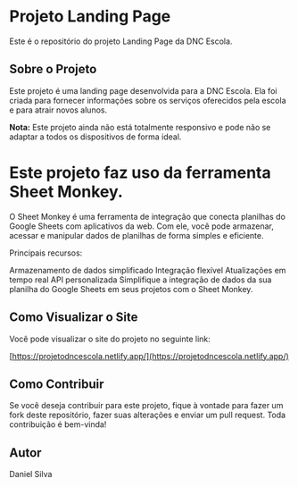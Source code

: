 # Projeto Landing Page

Este é o repositório do projeto Landing Page da DNC Escola.

## Sobre o Projeto

Este projeto é uma landing page desenvolvida para a DNC Escola. Ela foi criada para fornecer informações sobre os serviços oferecidos pela escola e para atrair novos alunos.

**Nota:** Este projeto ainda não está totalmente responsivo e pode não se adaptar a todos os dispositivos de forma ideal.

# Este projeto faz uso da ferramenta Sheet Monkey.

O Sheet Monkey é uma ferramenta de integração que conecta planilhas do Google Sheets com aplicativos da web. Com ele, você pode armazenar, acessar e manipular dados de planilhas de forma simples e eficiente.

Principais recursos:

Armazenamento de dados simplificado
Integração flexível
Atualizações em tempo real
API personalizada
Simplifique a integração de dados da sua planilha do Google Sheets em seus projetos com o Sheet Monkey.

## Como Visualizar o Site

Você pode visualizar o site do projeto no seguinte link:

[https://projetodncescola.netlify.app/](https://projetodncescola.netlify.app/)

## Como Contribuir

Se você deseja contribuir para este projeto, fique à vontade para fazer um fork deste repositório, fazer suas alterações e enviar um pull request. Toda contribuição é bem-vinda!

## Autor

Daniel Silva
